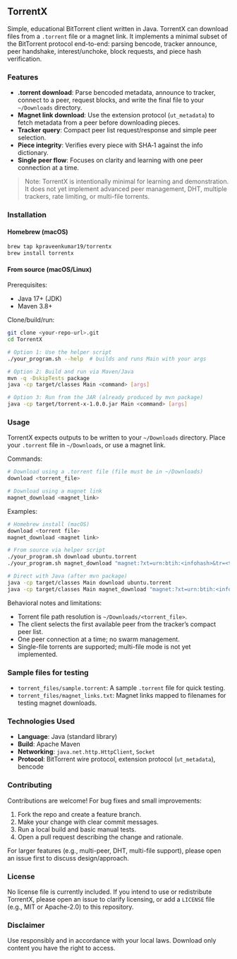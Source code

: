 ## TorrentX

Simple, educational BitTorrent client written in Java. TorrentX can download files from a `.torrent` file or a magnet link. It implements a minimal subset of the BitTorrent protocol end-to-end: parsing bencode, tracker announce, peer handshake, interest/unchoke, block requests, and piece hash verification.

### Features
- **.torrent download**: Parse bencoded metadata, announce to tracker, connect to a peer, request blocks, and write the final file to your `~/Downloads` directory.
- **Magnet link download**: Use the extension protocol (`ut_metadata`) to fetch metadata from a peer before downloading pieces.
- **Tracker query**: Compact peer list request/response and simple peer selection.
- **Piece integrity**: Verifies every piece with SHA‑1 against the info dictionary.
- **Single peer flow**: Focuses on clarity and learning with one peer connection at a time.

> Note: TorrentX is intentionally minimal for learning and demonstration. It does not yet implement advanced peer management, DHT, multiple trackers, rate limiting, or multi-file torrents.

### Installation

#### Homebrew (macOS)
```bash
brew tap kpraveenkumar19/torrentx
brew install torrentx
```

#### From source (macOS/Linux)
Prerequisites:
- Java 17+ (JDK)
- Maven 3.8+

Clone/build/run:
```bash
git clone <your-repo-url>.git
cd TorrentX

# Option 1: Use the helper script
./your_program.sh --help  # builds and runs Main with your args

# Option 2: Build and run via Maven/Java
mvn -q -DskipTests package
java -cp target/classes Main <command> [args]

# Option 3: Run from the JAR (already produced by mvn package)
java -cp target/torrent-x-1.0.0.jar Main <command> [args]
```

### Usage

TorrentX expects outputs to be written to your `~/Downloads` directory. Place your `.torrent` file in `~/Downloads`, or use a magnet link.

Commands:
```bash
# Download using a .torrent file (file must be in ~/Downloads)
download <torrent_file>

# Download using a magnet link
magnet_download <magnet_link>
```

Examples:
```bash
# Homebrew install (macOS)
download <torrent file>
magnet_download <magnet link>

# From source via helper script
./your_program.sh download ubuntu.torrent
./your_program.sh magnet_download "magnet:?xt=urn:btih:<infohash>&tr=<tracker>"

# Direct with Java (after mvn package)
java -cp target/classes Main download ubuntu.torrent
java -cp target/classes Main magnet_download "magnet:?xt=urn:btih:<infohash>&tr=<tracker>"
```

Behavioral notes and limitations:
- Torrent file path resolution is `~/Downloads/<torrent_file>`.
- The client selects the first available peer from the tracker’s compact peer list.
- One peer connection at a time; no swarm management.
- Single-file torrents are supported; multi-file mode is not yet implemented.

### Sample files for testing
- `torrent_files/sample.torrent`: A sample `.torrent` file for quick testing.
- `torrent_files/magnet_links.txt`: Magnet links mapped to filenames for testing magnet downloads.

### Technologies Used
- **Language**: Java (standard library)
- **Build**: Apache Maven
- **Networking**: `java.net.http.HttpClient`, `Socket`
- **Protocol**: BitTorrent wire protocol, extension protocol (`ut_metadata`), bencode

### Contributing
Contributions are welcome! For bug fixes and small improvements:
1. Fork the repo and create a feature branch.
2. Make your change with clear commit messages.
3. Run a local build and basic manual tests.
4. Open a pull request describing the change and rationale.

For larger features (e.g., multi-peer, DHT, multi-file support), please open an issue first to discuss design/approach.

### License
No license file is currently included. If you intend to use or redistribute TorrentX, please open an issue to clarify licensing, or add a `LICENSE` file (e.g., MIT or Apache-2.0) to this repository.

### Disclaimer
Use responsibly and in accordance with your local laws. Download only content you have the right to access.


